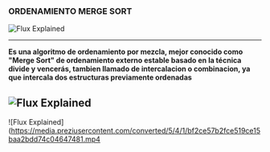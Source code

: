 
### ORDENAMIENTO MERGE SORT ###

![Flux Explained](https://idea-instructions.com/merge-sort.png)

---
__Es una algoritmo de ordenamiento por mezcla, mejor conocido como "Merge Sort"
  de ordenamiento externo estable basado en la técnica divide y vencerás, tambien llamado 
  de intercalacion o combinacion, ya que intercala dos estructuras previamente ordenadas__
 
 
![Flux Explained](https://upload.wikimedia.org/wikipedia/commons/thumb/c/cc/Merge-sort-example-300px.gif/220px-Merge-sort-example-300px.gif)
---
  
 ![Flux Explained](https://media.preziusercontent.com/converted/5/4/1/bf2ce57b2fce519ce15baa2bdd74c04647481.mp4
 
